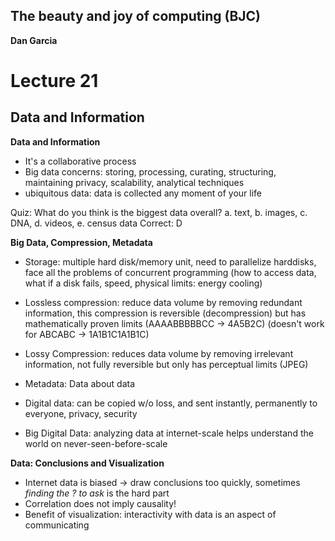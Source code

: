 ## The beauty and joy of computing (BJC)  
**Dan Garcia**

# Lecture 21
## Data and Information

**Data and Information**
- It's a collaborative process
- Big data concerns: storing, processing, curating, structuring, maintaining privacy, scalability, analytical techniques
- ubiquitous data: data is collected any moment of your life

Quiz: What do you think is the biggest data overall?
a. text, b. images, c. DNA, d. videos, e. census data
Correct: D

**Big Data, Compression, Metadata**
- Storage: multiple hard disk/memory unit, need to parallelize harddisks, face all the problems of concurrent programming
(how to access data, what if a disk fails, speed, physical limits: energy cooling)

- Lossless compression: reduce data volume by removing redundant information, this compression is reversible (decompression) but has mathematically proven limits (AAAABBBBBCC -> 4A5B2C) (doesn't work for ABCABC -> 1A1B1C1A1B1C)
- Lossy Compression: reduces data volume by removing irrelevant information, not fully reversible but only has perceptual limits (JPEG)
- Metadata: Data about data
- Digital data: can be copied w/o loss, and sent instantly, permanently to everyone, privacy, security
- Big Digital Data: analyzing data at internet-scale helps understand the world on never-seen-before-scale

**Data: Conclusions and Visualization**
- Internet data is biased -> draw conclusions too quickly, sometimes *finding the ? to ask* is the hard part
- Correlation does not imply causality!
- Benefit of visualization: interactivity with data is an aspect of communicating


